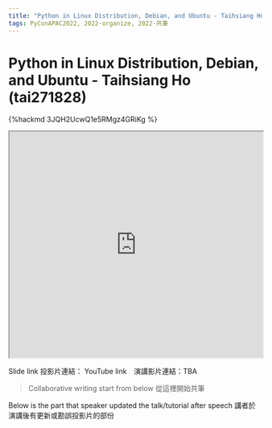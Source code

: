 ```yaml
---
title: "Python in Linux Distribution, Debian, and Ubuntu - Taihsiang Ho (tai271828)"
tags: PyConAPAC2022, 2022-organize, 2022-共筆
---
```


# Python in Linux Distribution, Debian, and Ubuntu - Taihsiang Ho (tai271828)

{%hackmd 3JQH2UcwQ1e5RMgz4GRiKg %}

<iframe src=https://app.sli.do/event/oP1iWzrntFL5VWNwmZsyT6 height=450 width=100%></iframe>


Slide link 投影片連結：
YouTube link　演講影片連結：TBA

> Collaborative writing start from below 
> 從這裡開始共筆 

Below is the part that speaker updated the talk/tutorial after speech
講者於演講後有更新或勘誤投影片的部份